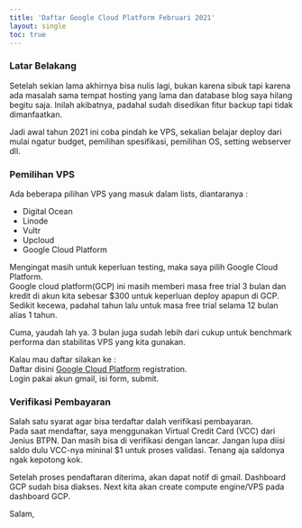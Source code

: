 ```yaml
---
title: 'Daftar Google Cloud Platform Februari 2021'
layout: single
toc: true
---
```


### Latar Belakang
Setelah sekian lama akhirnya bisa nulis lagi, bukan karena sibuk tapi karena ada masalah sama tempat hosting yang lama dan database blog saya hilang begitu saja. Inilah akibatnya, padahal sudah disedikan fitur backup tapi tidak dimanfaatkan.

Jadi awal tahun 2021 ini coba pindah ke VPS, sekalian belajar deploy dari mulai ngatur budget, pemilihan spesifikasi, pemilihan OS, setting webserver dll.

### Pemilihan VPS
Ada beberapa pilihan VPS yang masuk dalam lists, diantaranya :  
- Digital Ocean
- Linode
- Vultr
- Upcloud
- Google Cloud Platform

Mengingat masih untuk keperluan testing, maka saya pilih Google Cloud Platform.  
Google cloud platform(GCP) ini masih memberi masa free trial 3 bulan dan kredit di akun kita sebesar $300 untuk keperluan deploy apapun di GCP. Sedikit kecewa, padahal tahun lalu untuk masa free trial selama 12 bulan alias 1 tahun.

Cuma, yaudah lah ya. 3 bulan juga sudah lebih dari cukup untuk benchmark performa dan stabilitas VPS yang kita gunakan.

Kalau mau daftar silakan ke :  
Daftar disini [Google Cloud Platform](https://cloud.google.com/free) registration.  
Login pakai akun gmail, isi form, submit.

### Verifikasi Pembayaran
Salah satu syarat agar bisa terdaftar dalah verifikasi pembayaran.  
Pada saat mendaftar, saya menggunakan Virtual Credit Card (VCC) dari Jenius BTPN. Dan masih bisa di verifikasi dengan lancar.
Jangan lupa diisi saldo dulu VCC-nya mininal $1 untuk proses validasi. Tenang aja saldonya ngak kepotong kok.

Setelah proses pendaftaran diterima, akan dapat notif di gmail. Dashboard GCP sudah bisa diakses.
Next kita akan create compute engine/VPS pada dashboard GCP.


Salam,
